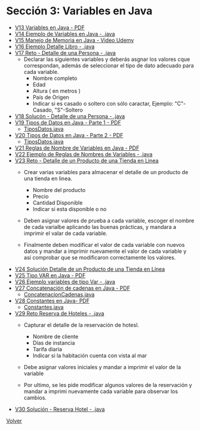 # Sección 3: Variables en Java

* [V13 Variables en Java - PDF](V13_Variables_en_Java/Docs/02-01-00-VariablesJava-UJ.pdf)
* [V14 Ejemplo de Variables en Java - .java](V14_Ejemplo_de_Variables_en_Java/src/Variables.java)
* [V15 Manejo de Memoria en Java - Video Udemy](https://www.udemy.com/course/universidad-java-especialista-en-java-desde-cero-a-master/learn/lecture/44762133#overview)
* [V16 Ejemplo Detalle Libro - .java](V16_Ejemplo_Detalle_de_un_Libro/src/DetalleLibro.java)
* [V17 Reto - Detalle de una Persona - .java](V17_Reto_Detalles_de_una_Persona/src/DetallePersona.java)
    - Declarar las siguientes variables y deberás asgnar los valores cque correspondan,
        además de seleccionar el tipo de dato adecuado para cada variable.
        * Nombre completo
        * Edad
        * Altura ( en metros )
        * País de Origen
        * Indicar si es casado o soltero con sólo caractar, Ejemplo:
            "C"-Casado, "S"-Soltero
* [V18 Solucón - Detalle de una Persona - .java](V18_Solucion_Detalle_de_una_Persona/src/DetallePersona.java)
* [V19 Tipos de Datos en Java - Parte 1 - PDF](V19_Tipos_de_Datos_en_Java_parte_1/Docs/02-07-00-TiposDatosJava-parte1-UJ.pdf)
    * [ TiposDatos.java](V19_Tipos_de_Datos_en_Java_parte_1/src/TipoDatos.java)
* [V20 Tipos de Datos en Java - Parte 2 - PDF ](V20_Tipos_de_Datos_en_Java_parte_2/Docs/02-07-00-TiposDatosJava-parte1-UJ.pdf)
    * [ TiposDatos.java](V20_Tipos_de_Datos_en_Java_parte_2/src/TipoDatos.java)
* [V21 Reglas de Nombre de Variables en Java - PDF](V21_Reglas_de_Nombres_de_Variables_en_Java/02-09-00-ReglasNombresVariables-UJ.pdf)
* [V22 Ejemplo de Reglas de Nombres de Variables - .java](V22_Ejemplo_de_Reglas_de_Nombres_de_Variables/src/ReglasNombresVariables.java)
* [V23 Reto - Detalle de un Producto de una Tienda en Linea](V23_Reto_Detalle_de_un_Producto_de_una_Tienda_en_Linea/src/DetalleProducto.java)
    - Crear varias variables para almacenar el detalle de un producto
        de una tienda en
        linea.
        * Nombre del producto
        * Precio
        * Cantidad Disponible
        * Indicar si esta disponible o no
    
    - Deben asignar valores de prueba a cada variable, escoger el nombre de cada varialbe
        aplicando las buenas prácticas, y mandara a imprimir el valar de cada variable.
    - Finalmente deben modificar el valor de cada variable con nuevos datos y mandar a
        imprimir nuevamente el valor de cada variable y así comprobar que se modificaron
        correctamente los valores.
* [V24 Solución Detalle de un Producto de una Tienda en Línea](V24_Solucion_Detalle_de_un_producto_de_una_tienda_en_Linea/src/TiendaLinea.java)
* [V25 Tipo VAR en Java - PDF](V25_Tipo_VAR_en_Java/02-13-00-TipoVarJava-UJ.pdf)
* [V26 Ejemplo variables de tipo Var - .java](V26_Ejemplo_Tipo_VAR_en_Java/src/TipoVar.java)
* [V27 Concatenación de cadenas en Java - PDF](V27_Concatenacion_de_Cadenas_en_Java/Docs/02-15-00-ConcatenacionCadenasJava-UJ.pdf)
    * [ConcatenacionCadenas.java](V27_Concatenacion_de_Cadenas_en_Java/src/ConcatenacionCadenas.java)
* [V28 Constantes en Java- PDF](V28_Constantes_en_Java/Docs/02-16-00-ConstantesJava-UJ.pdf)
    * [Constantes.java](V28_Constantes_en_Java/src/Constantes.java)
* [V29 Reto Reserva de Hoteles - .java](V29_Reserva_de_Hoteles/src/ReservaHotel.java)
    - Capturar el detalle de la reservación de hotesl.
        * Nombre de cliente
        * Días de instancia
        * Tarifa diaria
        * Indicar si la habitación cuenta con vista al mar
    
    - Debe asignar valores iniciales y mandar a imprimir el valor de la variable
    
    - Por ultimo, se les pide modificar algunos valores de la reservación
        y mandar a imprimi nuevamente cada variable para observar los cambios.
 * [V30 Solución - Reserva Hotel - .java](V30_Solucion_Reserva_hoteles/src/ReservaHoteles.java)


[Volver](../)
